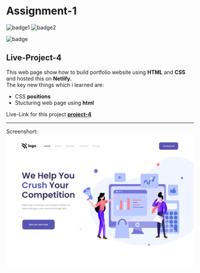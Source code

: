# Assignment-1

![badge1](https://img.shields.io/badge/Assignment--1-project--4-brightgreen)
![badge2](https://img.shields.io/badge/-HTML-orange)

![badge](https://img.shields.io/badge/-CSS-blue)

## Live-Project-4

This web page show how to build portfolio website using **HTML** and **CSS** and hosted this on **Netlify.** <br/>
The key new things which i learned are:
- CSS **positions**
- Stucturing web page using **html**

Live-Link for this project
**[project-4](https://live-class-project-4-siri.netlify.app " Netlify")**

___

Screenshort:
![Screenshort](/4.png)
